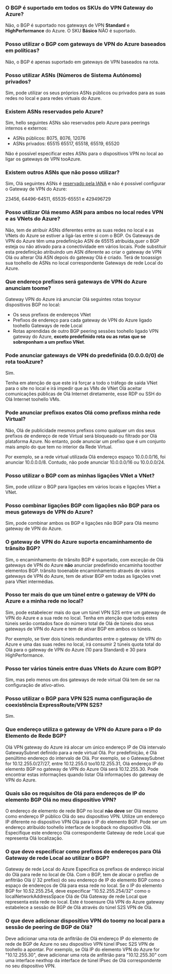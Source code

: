 ### <a name="is-bgp-supported-on-all-azure-vpn-gateway-skus"></a>O BGP é suportado em todos os SKUs do VPN Gateway do Azure?
Não, o BGP é suportado nos gateways de VPN **Standard** e **HighPerformance** do Azure. O SKU **Básico** NÃO é suportado.

### <a name="can-i-use-bgp-with-azure-policy-based-vpn-gateways"></a>Posso utilizar o BGP com gateways de VPN do Azure baseados em políticas?
Não, o BGP é apenas suportado em gateways de VPN baseados na rota.

### <a name="can-i-use-private-asns-autonomous-system-numbers"></a>Posso utilizar ASNs (Números de Sistema Autónomo) privados?
Sim, pode utilizar os seus próprios ASNs públicos ou privados para as suas redes no local e para redes virtuais do Azure.

### <a name="are-there-asns-reserved-by-azure"></a>Existem ASNs reservados pelo Azure?
Sim, hello seguintes ASNs são reservados pelo Azure para peerings internos e externos:

* ASNs públicos: 8075, 8076, 12076
* ASNs privados: 65515 65517, 65518, 65519, 65520

Não é possível especificar estes ASNs para o dispositivos VPN no local ao ligar os gateways de VPN tooAzure.

### <a name="are-there-any-other-asns-that-i-cant-use"></a>Existem outros ASNs que não posso utilizar?
Sim, Olá seguintes ASNs é [reservado pela IANA](http://www.iana.org/assignments/iana-as-numbers-special-registry/iana-as-numbers-special-registry.xhtml) e não é possível configurar o Gateway de VPN do Azure:

23456, 64496-64511, 65535-65551 e 429496729

### <a name="can-i-use-hello-same-asn-for-both-on-premises-vpn-networks-and-azure-vnets"></a>Posso utilizar Olá mesmo ASN para ambos no local redes VPN e as VNets do Azure?
Não, tem de atribuir ASNs diferentes entre as suas redes no local e as VNets do Azure se estiver a ligá-las entre si com o BGP. Os Gateways de VPN do Azure têm uma predefinição ASN de 65515 atribuída,quer o BGP esteja ou não ativado para a conectividade em vários locais. Pode substituir esta predefinição atribuindo um ASN diferente ao criar o gateway de VPN Olá ou alterar Olá ASN depois do gateway Olá é criado. Terá de tooassign sua toohello de ASNs no local correspondente Gateways de rede Local do Azure.

### <a name="what-address-prefixes-will-azure-vpn-gateways-advertise-toome"></a>Que endereço prefixos será gateways de VPN do Azure anunciam toome?
Gateway VPN do Azure irá anunciar Olá seguintes rotas tooyour dispositivos BGP no local:

* Os seus prefixos de endereços VNet
* Prefixos de endereço para cada gateway de VPN do Azure ligado toohello Gateways de rede Local
* Rotas aprendidas de outro BGP peering sessões toohello ligado VPN gateway do Azure, **exceto predefinido rota ou as rotas que se sobreponham a um prefixo VNet**.

### <a name="can-i-advertise-default-route-00000-tooazure-vpn-gateways"></a>Pode anunciar gateways de VPN do predefinida (0.0.0.0/0) de rota tooAzure?
Sim.

Tenha em atenção de que este irá forçar a todo o tráfego de saída VNet para o site no local e irá impedir que as VMs de VNet Olá aceitar comunicações públicas de Olá Internet diretamente, esse RDP ou SSH do Olá Internet toohello VMs.

### <a name="can-i-advertise-hello-exact-prefixes-as-my-virtual-network-prefixes"></a>Pode anunciar prefixos exatos Olá como prefixos minha rede Virtual?

Não, Olá de publicidade mesmos prefixos como qualquer um dos seus prefixos de endereço de rede Virtual será bloqueado ou filtrado por Olá plataforma Azure. No entanto, pode anunciar um prefixo que é um conjunto mais amplo do que tem no interior da Rede Virtual. 

Por exemplo, se a rede virtual utilizada Olá endereço espaço 10.0.0.0/16, foi anunciar 10.0.0.0/8. Contudo, não pode anunciar 10.0.0.0/16 ou 10.0.0.0/24.

### <a name="can-i-use-bgp-with-my-vnet-to-vnet-connections"></a>Posso utilizar o BGP com as minhas ligações VNet a VNet?
Sim, pode utilizar o BGP para ligações em vários locais e ligações VNet a VNet.

### <a name="can-i-mix-bgp-with-non-bgp-connections-for-my-azure-vpn-gateways"></a>Posso combinar ligações BGP com ligações não BGP para os meus gateways de VPN do Azure?
Sim, pode combinar ambos os BGP e ligações não BGP para Olá mesmo gateway de VPN do Azure.

### <a name="does-azure-vpn-gateway-support-bgp-transit-routing"></a>O gateway de VPN do Azure suporta encaminhamento de trânsito BGP?
Sim, o encaminhamento de trânsito BGP é suportado, com exceção de Olá gateways de VPN do Azure **não** anunciar predefinido encaminha tooother elementos BGP. trânsito tooenable encaminhamento através de vários gateways de VPN do Azure, tem de ativar BGP em todas as ligações vnet para VNet intermédias.

### <a name="can-i-have-more-than-one-tunnel-between-azure-vpn-gateway-and-my-on-premises-network"></a>Posso ter mais do que um túnel entre o gateway de VPN do Azure e a minha rede no local?
Sim, pode estabelecer mais do que um túnel VPN S2S entre um gateway de VPN do Azure e a sua rede no local. Tenha em atenção que todos estes túneis serão contados face do número total de Olá de túneis dos seus gateways de VPN do Azure e tem de ativar BGP em ambos os túneis.

Por exemplo, se tiver dois túneis redundantes entre o gateway de VPN do Azure e uma das suas redes no local, irá consumir 2 túneis quota total do Olá para o gateway de VPN do Azure (10 para Standard) e 30 para HighPerformance.

### <a name="can-i-have-multiple-tunnels-between-two-azure-vnets-with-bgp"></a>Posso ter vários túneis entre duas VNets do Azure com BGP?
Sim, mas pelo menos um dos gateways de rede virtual Olá tem de ser na configuração de ativo-ativo.

### <a name="can-i-use-bgp-for-s2s-vpn-in-an-expressroutes2s-vpn-co-existence-configuration"></a>Posso utilizar o BGP para VPN S2S numa configuração de coexistência ExpressRoute/VPN S2S?
Sim. 

### <a name="what-address-does-azure-vpn-gateway-use-for-bgp-peer-ip"></a>Que endereço utiliza o gateway de VPN do Azure para o IP do Elemento de Rede BGP?
Olá VPN gateway do Azure irá alocar um único endereço IP de Olá intervalo GatewaySubnet definido para a rede virtual Olá. Por predefinição, é Olá penúltimo endereço do intervalo de Olá. Por exemplo, se o GatewaySubnet for 10.12.255.0/27/27, entre 10.12.255.0 too10.12.255.31, Olá endereço IP do elemento BGP no gateway de VPN do Azure Olá será 10.12.255.30. Pode encontrar estas informações quando listar Olá informações do gateway de VPN do Azure.

### <a name="what-are-hello-requirements-for-hello-bgp-peer-ip-addresses-on-my-vpn-device"></a>Quais são os requisitos de Olá para endereços de IP do elemento BGP Olá no meu dispositivo VPN?
O endereço de elemento de rede BGP no local **não deve** ser Olá mesmo como endereço IP público Olá do seu dispositivo VPN. Utilize um endereço IP diferente no dispositivo VPN Olá para o IP do elemento BGP. Pode ser um endereço atribuído toohello interface de loopback no dispositivo Olá. Especifique este endereço Olá correspondente Gateway de rede Local que representa Olá localização.

### <a name="what-should-i-specify-as-my-address-prefixes-for-hello-local-network-gateway-when-i-use-bgp"></a>O que devo especificar como prefixos de endereços para Olá Gateway de rede Local ao utilizar o BGP?
Gateway de rede Local do Azure Especifica os prefixos de endereço inicial do Olá para rede no local de Olá. Com o BGP, tem de alocar o prefixo de anfitrião Olá (/ 32 prefixo) do seu endereço de IP do elemento BGP como o espaço de endereços de Olá para essa rede no local. Se o IP do elemento BGP for 10.52.255.254, deve especificar "10.52.255.254/32" como o localNetworkAddressSpace Olá de Olá Gateway de rede Local que representa esta rede no local. Este é tooensure Olá VPN do Azure gateway estabelece a sessão de BGP de Olá através do túnel S2S VPN de Olá.

### <a name="what-should-i-add-toomy-on-premises-vpn-device-for-hello-bgp-peering-session"></a>O que deve adicionar dispositivo VPN do toomy no local para a sessão de peering de BGP de Olá?
Deve adicionar uma rota de anfitrião de Olá endereço IP do elemento de rede de BGP de Azure no seu dispositivo VPN túnel IPsec S2S VPN de toohello a apontar. Por exemplo, se Olá IP do elemento VPN do Azure for "10.12.255.30", deve adicionar uma rota de anfitrião para "10.12.255.30" com uma interface nexthop da interface de túnel IPsec de Olá correspondente no seu dispositivo VPN.

